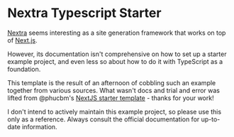 # Nextra Typescript Starter

[Nextra](https://nextra.site/) seems interesting as a site generation framework that works on top of [Next.js](https://nextjs.org/).

However, its documentation isn't comprehensive on how to set up a starter example project, and even less so about how to do it with TypeScript as a foundation.

This template is the result of an afternoon of cobbling such an example together from various sources. What wasn't docs and trial and error was lifted from @phucbm's [NextJS starter template](https://github.com/phucbm/nextra-docs-starter) - thanks for your work!

I don't intend to actively maintain this example project, so please use this only as a reference. Always consult the official documentation for up-to-date information.
